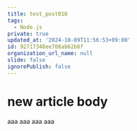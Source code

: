 ```yaml
---
title: test_post010
tags:
  - Node.js
private: true
updated_at: '2024-10-09T11:56:53+09:00'
id: 92717348ee708ab62b8f
organization_url_name: null
slide: false
ignorePublish: false
---
```

# new article body
aaa
aaa
aaa
aaa
